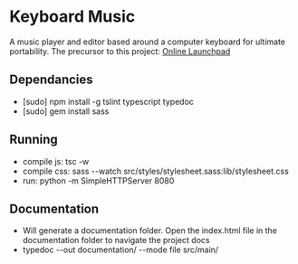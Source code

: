 # Keyboard Music
A music player and editor based around a computer keyboard for ultimate portability. The precursor to this project: [Online Launchpad](https://github.com/Dan12/Launchpad)

## Dependancies
- [sudo] npm install -g tslint typescript typedoc
- [sudo] gem install sass

## Running
- compile js: tsc -w
- compile css: sass --watch src/styles/stylesheet.sass:lib/stylesheet.css
- run: python -m SimpleHTTPServer 8080

## Documentation
- Will generate a documentation folder. Open the index.html file in the documentation folder to navigate the project docs
- typedoc --out documentation/ --mode file src/main/
